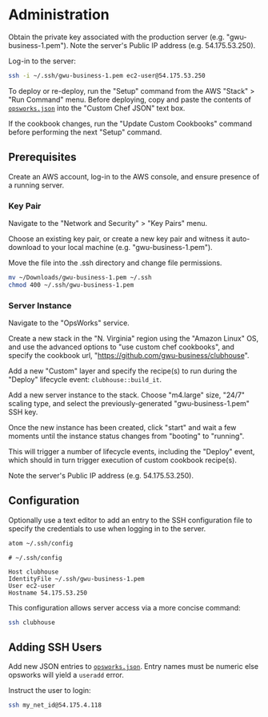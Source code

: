 # Administration

Obtain the private key associated with the production server (e.g. "gwu-business-1.pem").
 Note the server's Public IP address (e.g. 54.175.53.250).

Log-in to the server:

```` sh
ssh -i ~/.ssh/gwu-business-1.pem ec2-user@54.175.53.250
````

To deploy or re-deploy,
 run the "Setup" command
  from the AWS "Stack" > "Run Command" menu.
  Before deploying, copy and paste the contents of [`opsworks.json`](clubhouse/attributes/opsworks.json)
   into the "Custom Chef JSON" text box.

If the cookbook changes, run the "Update Custom Cookbooks" command
 before performing the next "Setup" command.

## Prerequisites

Create an AWS account, log-in to the AWS console, and ensure presence of a running server.

### Key Pair

Navigate to the "Network and Security" > "Key Pairs" menu.

Choose an existing key pair,
 or create a new key pair
  and witness it auto-download to your local machine (e.g. "gwu-business-1.pem").

Move the file into the .ssh directory and change file permissions.

```` sh
mv ~/Downloads/gwu-business-1.pem ~/.ssh
chmod 400 ~/.ssh/gwu-business-1.pem
````

### Server Instance

Navigate to the "OpsWorks" service.

Create a new stack in the "N. Virginia" region using the "Amazon Linux" OS,
 and use the advanced options to "use custom chef cookbooks",
 and specify the cookbook url, "https://github.com/gwu-business/clubhouse".

Add a new "Custom" layer
 and specify the recipe(s) to run
 during the "Deploy" lifecycle event: `clubhouse::build_it`.

Add a new server instance to the stack.
 Choose "m4.large" size,
  "24/7" scaling type,
  and select the previously-generated "gwu-business-1.pem" SSH key.

Once the new instance has been created,
 click "start"
 and wait a few moments until the instance status changes from "booting" to "running".

This will trigger a number of lifecycle events, including the "Deploy" event,
 which should in turn trigger execution of custom cookbook recipe(s).

Note the server's Public IP address (e.g. 54.175.53.250).

## Configuration

Optionally use a text editor to add an entry to the SSH configuration file
 to specify the credentials to use when logging in to the server.

```` sh
atom ~/.ssh/config
````

    # ~/.ssh/config

    Host clubhouse
    IdentityFile ~/.ssh/gwu-business-1.pem
    User ec2-user
    Hostname 54.175.53.250

This configuration allows server access via a more concise command:

```` sh
ssh clubhouse
````

## Adding SSH Users

Add new JSON entries to [`opsworks.json`](clubhouse/attributes/opsworks.json).
 Entry names must be numeric else opsworks will yield a `useradd` error.

Instruct the user to login:

```` sh
ssh my_net_id@54.175.4.118
````
